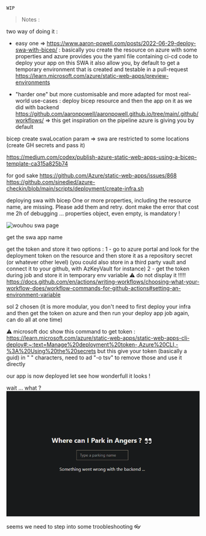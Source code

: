 `WIP`

> Notes : 

two way of doing it : 
- easy one => https://www.aaron-powell.com/posts/2022-06-29-deploy-swa-with-bicep/ : basically you create the resource on azure with some properties and azure provides you the yaml file containing ci-cd code to deploy your app on this SWA
it also allow you, by default to get a temporary environment that is created and testable in a pull-request https://learn.microsoft.com/azure/static-web-apps/preview-environments

- "harder one" but more customisable and more adapted for most real-world use-cases : deploy bicep resource and then the app on it as we did with backend https://github.com/aaronpowell/aaronpowell.github.io/tree/main/.github/workflows/  => this get inspiration on the pipeline azure is giving you by default


bicep
create swaLocation param => swa are restricted to some locations (create GH secrets and pass it)


https://medium.com/codex/publish-azure-static-web-apps-using-a-bicep-template-ca315a825b74

for god sake 
https://github.com/Azure/static-web-apps/issues/868
https://github.com/sinedied/azure-checkin/blob/main/scripts/deployment/create-infra.sh

deploying swa with bicep One or more properties, including the resource name, are missing. Please add them and retry.
dont make the error that cost me 2h of debugging ... properties object, even empty, is mandatory !

![wouhou swa page](swa_default_page.png)

get the swa app name

get the token and store it two options : 
1 - go to azure portal and look for the deployment token on the resource and then store it as a repository secret (or whatever other level)  (you could also store in a third party vault and connect it to your github, with AzKeyVault for instance)
2 - get the token during job and store it in temporary env variable :warning: do not display it !!!!! https://docs.github.com/en/actions/writing-workflows/choosing-what-your-workflow-does/workflow-commands-for-github-actions#setting-an-environment-variable

sol 2 chosen (it is more modular, you don't need to first deploy your infra and then get the token on azure and then run your deploy app job again, can do all at one time)

:warning: microsoft doc show this command to get token : https://learn.microsoft.com/azure/static-web-apps/static-web-apps-cli-deploy#:~:text=Manage%20deployment%20token-,Azure%20CLI,-%3A%20Using%20the%20secrets
but this give your token (basically a guid) in " " characters, need to ad "-o tsv" to remove those and use it directly

our app is now deployed let see how wonderfull it looks ! 

wait ... what ? 
![seems there's a pb with backend...](./assets/react_app_no_backend_error.png)

seems we need to step into some troobleshooting :eyeglasses: